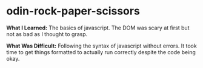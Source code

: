 # odin-rock-paper-scissors

**What I Learned:** The basics of javascript. The DOM was scary at first but not as bad as I thought to grasp.

**What Was Difficult:** Following the syntax of javascript without errors. It took time to get things formatted to actually run correctly despite the code being okay.
